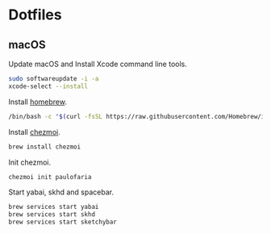 # Dotfiles

## macOS

Update macOS and Install Xcode command line tools.

```sh
sudo softwareupdate -i -a
xcode-select --install
```

Install [homebrew](https://brew.sh).

```sh
/bin/bash -c "$(curl -fsSL https://raw.githubusercontent.com/Homebrew/install/HEAD/install.sh)"
```

Install [chezmoi](https://www.chezmoi.io).

```sh
brew install chezmoi
```

Init chezmoi.

```sh
chezmoi init paulofaria
```

Start yabai, skhd and spacebar.

```sh
brew services start yabai
brew services start skhd
brew services start sketchybar
```

